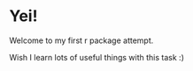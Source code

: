 # Yei!

Welcome to my first r package attempt.

Wish I learn lots of useful things with this task :)
